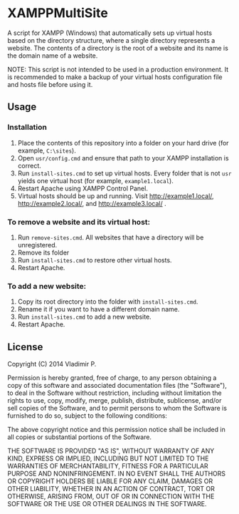 # XAMPPMultiSite

A script for XAMPP (Windows) that automatically sets up virtual hosts based on the directory structure, where a single directory represents a website. The contents of a directory is the root of a website and its name is the domain name of a website.

NOTE: This script is not intended to be used in a production environment. It is recommended to make a backup of your virtual hosts configuration file and hosts file before using it.

## Usage

### Installation
1. Place the contents of this repository into a folder on your hard drive (for example, `C:\sites`).
2. Open `usr/config.cmd` and ensure that path to your XAMPP installation is correct.
3. Run `install-sites.cmd` to set up virtual hosts. Every folder that is not `usr` yields one virtual host (for example, `example1.local`).
4. Restart Apache using XAMPP Control Panel.
5. Virtual hosts should be up and running. Visit http://example1.local/, http://example2.local/, and http://example3.local/ .

### To remove a website and its virtual host:
1. Run `remove-sites.cmd`. All websites that have a directory will be unregistered.
2. Remove its folder
3. Run `install-sites.cmd` to restore other virtual hosts.
4. Restart Apache.

### To add a new website:
1. Copy its root directory into the folder with `install-sites.cmd`.
2. Rename it if you want to have a different domain name.
3. Run `install-sites.cmd` to add a new website.
4. Restart Apache.

## License

Copyright (C) 2014 Vladimir P.

Permission is hereby granted, free of charge, to any person obtaining a copy
of this software and associated documentation files (the "Software"), to deal
in the Software without restriction, including without limitation the rights
to use, copy, modify, merge, publish, distribute, sublicense, and/or sell
copies of the Software, and to permit persons to whom the Software is
furnished to do so, subject to the following conditions:

The above copyright notice and this permission notice shall be included in
all copies or substantial portions of the Software.

THE SOFTWARE IS PROVIDED "AS IS", WITHOUT WARRANTY OF ANY KIND, EXPRESS OR
IMPLIED, INCLUDING BUT NOT LIMITED TO THE WARRANTIES OF MERCHANTABILITY,
FITNESS FOR A PARTICULAR PURPOSE AND NONINFRINGEMENT. IN NO EVENT SHALL THE
AUTHORS OR COPYRIGHT HOLDERS BE LIABLE FOR ANY CLAIM, DAMAGES OR OTHER
LIABILITY, WHETHER IN AN ACTION OF CONTRACT, TORT OR OTHERWISE, ARISING FROM,
OUT OF OR IN CONNECTION WITH THE SOFTWARE OR THE USE OR OTHER DEALINGS IN
THE SOFTWARE.